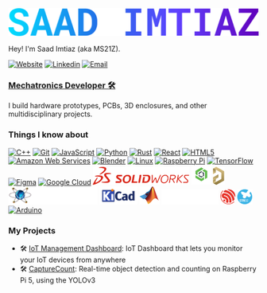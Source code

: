 <img src="https://github.com/Saad-Imtiaz/Saad-Imtiaz/blob/cdb2c342c823832dee9e173961181a111ac70cf3/images/SAAD%20IMTIAZ.png" width="600">


Hey! I'm Saad Imtiaz (aka MS21Z).

 [![Website](https://img.shields.io/badge/Website-3776AB?style=for-the-badge)](https://saadimtiaz.com)
 [![Linkedin](https://img.shields.io/badge/LinkedIn-0077B5?style=for-the-badge&logo=linkedin&logoColor=white)](https://de.linkedin.com/in/saad-imtiaz/)
 [![Email](https://img.shields.io/badge/Email-3e65cf?style=for-the-badge&logo=gmail&logoColor=white)](mailto:me@saadimtiaz.com)
 
<h3><b><u>Mechatronics Developer 🛠</u></b></h3>

I build hardware prototypes, PCBs, 3D enclosures, and other multidisciplinary projects.

### Things I know about


<p align="left">
<a href="https://docs.microsoft.com/en-us/cpp/?view=msvc-170" target="_blank" rel="noreferrer"><img src="https://raw.githubusercontent.com/danielcranney/readme-generator/main/public/icons/skills/cplusplus-colored.svg" width="36" height="36" alt="C++" /></a>
 <a href="https://git-scm.com/" target="_blank" rel="noreferrer"><img src="https://raw.githubusercontent.com/danielcranney/readme-generator/main/public/icons/skills/git-colored.svg" width="36" height="36" alt="Git" /></a>
 <a href="https://developer.mozilla.org/en-US/docs/Web/JavaScript" target="_blank" rel="noreferrer"><img src="https://raw.githubusercontent.com/danielcranney/readme-generator/main/public/icons/skills/javascript-colored.svg" width="36" height="36" alt="JavaScript" /></a>
 <a href="https://www.python.org/" target="_blank" rel="noreferrer"><img src="https://raw.githubusercontent.com/danielcranney/readme-generator/main/public/icons/skills/python-colored.svg" width="36" height="36" alt="Python" /></a>
 <a href="https://www.rust-lang.org/" target="_blank" rel="noreferrer"><img src="https://raw.githubusercontent.com/danielcranney/readme-generator/main/public/icons/skills/rust-colored.svg" width="36" height="36" alt="Rust" /></a>
 <a href="https://reactjs.org/" target="_blank" rel="noreferrer"><img src="https://raw.githubusercontent.com/danielcranney/readme-generator/main/public/icons/skills/react-colored.svg" width="36" height="36" alt="React" /></a>
 <a href="https://developer.mozilla.org/en-US/docs/Glossary/HTML5" target="_blank" rel="noreferrer"><img src="https://raw.githubusercontent.com/danielcranney/readme-generator/main/public/icons/skills/html5-colored.svg" width="36" height="36" alt="HTML5" /></a>
 <a href="https://aws.amazon.com" target="_blank" rel="noreferrer"><img src="https://raw.githubusercontent.com/danielcranney/readme-generator/main/public/icons/skills/aws-colored.svg" width="36" height="36" alt="Amazon Web Services" /></a>
 <a href="https://www.blender.org/" target="_blank" rel="noreferrer"><img src="https://raw.githubusercontent.com/danielcranney/readme-generator/main/public/icons/skills/blender-colored.svg" width="36" height="36" alt="Blender" /></a>
 <a href="https://www.linux.org" target="_blank" rel="noreferrer"><img src="https://raw.githubusercontent.com/danielcranney/readme-generator/main/public/icons/skills/linux-colored.svg" width="36" height="36" alt="Linux" /></a>
 <a href="https://www.raspberrypi.org/" target="_blank" rel="noreferrer"><img src="https://raw.githubusercontent.com/danielcranney/readme-generator/main/public/icons/skills/raspberrypi-colored.svg" width="36" height="36" alt="Raspberry Pi" /></a>
 <a href="https://www.tensorflow.org/" target="_blank" rel="noreferrer"><img src="https://raw.githubusercontent.com/danielcranney/readme-generator/main/public/icons/skills/tensorflow-colored.svg" width="36" height="36" alt="TensorFlow" /></a>
 <a href="https://www.figma.com/" target="_blank" rel="noreferrer"><img src="https://raw.githubusercontent.com/danielcranney/readme-generator/main/public/icons/skills/figma-colored.svg" width="36" height="36" alt="Figma" /></a>
 <a href="https://cloud.google.com/" target="_blank" rel="noreferrer"><img src="https://raw.githubusercontent.com/danielcranney/readme-generator/main/public/icons/skills/googlecloud-colored.svg" width="36" height="36" alt="Google Cloud" /></a>
 <a href="https://www.solidworks.com/" target="_blank" rel="noreferrer"><img src="https://github.com/Saad-Imtiaz/Saad-Imtiaz/blob/main/images/logos/solidworks.svg" width="" height="36" alt="SOLIDWORKS" /></a>
 <a href="https://www.onshape.com/" target="_blank" rel="noreferrer"><img src="https://github.com/Saad-Imtiaz/Saad-Imtiaz/blob/main/images/logos/onshape.png" width="" height="40" alt="OnShape" /></a>
 <a href="https://www.altium.com/" target="_blank" rel="noreferrer"><img src="https://github.com/Saad-Imtiaz/Saad-Imtiaz/blob/main/images/logos/altium.svg" width="" height="36" alt="Altium" /></a>
 <a href="https://www.labcenter.com/" target="_blank" rel="noreferrer"><img src="https://github.com/Saad-Imtiaz/Saad-Imtiaz/blob/main/images/logos/proteus.webp" width="" height="36" alt="Proteus" /></a>
 <a href="https://www.kicad.org/" target="_blank" rel="noreferrer"><img src="https://github.com/Saad-Imtiaz/Saad-Imtiaz/blob/main/images/logos/kicad.png" width="" height="36" alt="KiCAD" /></a>
 <a href="https://www.mathworks.com/" target="_blank" rel="noreferrer"><img src="https://github.com/Saad-Imtiaz/Saad-Imtiaz/blob/main/images/logos/matlab.svg" width="" height="36" alt="MATLAB" /></a>
 <a href="https://www.3ds.com/products/catia" target="_blank" rel="noreferrer"><img src="https://github.com/Saad-Imtiaz/Saad-Imtiaz/blob/main/images/logos/catia.png" width="" height="30" alt="CATIA V5" /></a>
 <a href="https://www.3ds.com/products/catia" target="_blank" rel="noreferrer"><img src="https://github.com/Saad-Imtiaz/Saad-Imtiaz/blob/main/images/logos/esp.svg" width="" height="30" alt="Espressif" /></a>
 <a href="https://www.3ds.com/products/catia" target="_blank" rel="noreferrer"><img src="https://github.com/Saad-Imtiaz/Saad-Imtiaz/blob/main/images/logos/stm32.svg" width="" height="30" alt="STM32" /></a>
 <a href="https://store.arduino.cc/?gclid=Cj0KCQjw2eilBhCCARIsAG0Pf8uueBifykWcsSS4LPESeGQfxGVKJYnzV7bz471XfknQJy_1VINVWM8aAkLtEALw_wcB" target="_blank" rel="noreferrer"><img src="https://raw.githubusercontent.com/danielcranney/readme-generator/main/public/icons/skills/arduino-colored.svg" width="" height="36" alt="Arduino" /></a>
</p>

### My Projects
- 🛠 [IoT Management Dashboard](https://github.com/LOOFTInc/LOOFT-Management-Dashboard): IoT Dashboard that lets you monitor your IoT devices from anywhere
- 🛠 [CaptureCount](https://github.com/ElektorLabs/CaptureCount): Real-time object detection and counting on Raspberry Pi 5, using the YOLOv3

<!---
Saad-Imtiaz/Saad-Imtiaz is a ✨ special ✨ repository because its `README.md` (this file) appears on your GitHub profile.
You can click the Preview link to take a look at your changes.
--->
